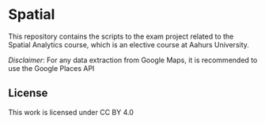 # Spatial
This repository contains the scripts to the exam project related to the Spatial Analytics course, which is an elective course at Aahurs University.

*Disclaimer*: For any data extraction from Google Maps, it is recommended to use the Google Places API


## License
This work is licensed under CC BY 4.0 
